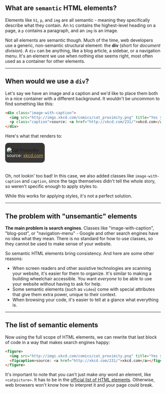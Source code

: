 ## What are `semantic` HTML elements?

Elements like `h1`, `p`, and `img` are all semantic - meaning they specifically describe what they contain. An `h1` contains the highest-level heading on a page, a `p` contains a paragraph, and an `img` is an image.

Not all elements are semantic though. Much of the time, web developers use a generic, non-semantic structural element: the __div__ (short for _document division_). A `div` can be anything, like a blog article, a sidebar, or a navigation menu. It's an element we use when nothing else seems right, most often used as a container for other elements.

---

## When would we use a `div`?

Let's say we have an image and a caption and we'd like to place them both in a nice container with a different background. It wouldn't be uncommon to find something like this:

``` html
<div class="image-with-caption">
  <img src="http://imgs.xkcd.com/comics/cat_proximity.png" title="Yes you are! And you're sitting there! Hi, kitty!" alt="Cat Proximity">
  <p class="caption">source: <a href="http://xkcd.com/231/">xkcd.com</a></p>
</div>
```

Here's what that renders to:

<div style="display: inline-block; margin: 0 auto 20px; background: #393735; border-radius: 10px; padding: 15px 5px; ">
  <img src="http://imgs.xkcd.com/comics/cat_proximity.png" title="Yes you are! And you're sitting there! Hi, kitty!" alt="Cat Proximity" style="margin: 0; border: none; border-radius: 10px;">
  <p style="color: white; text-align: center; margin: 0;">source: <a href="http://xkcd.com/231/" style="color: #D9B259;">xkcd.com</a></p>
</div>

Oh, not lookin' too bad! In this case, we also added classes like `image-with-caption` and `caption`, since the tags themselves didn't tell the whole story, so weren't specific enough to apply styles to.

While this works for applying styles, it's not a perfect solution.

---

## The problem with "unsemantic" elements

__The main problem is search engines__. Classes like "image-with-caption", "blog-post", or "navigation-menu" - Google and other search engines have no idea what they mean. There is no standard for how to use classes, so they cannot be used to make sense of your website.

So semantic HTML elements bring consistency. And here are some other reasons:

- When screen readers and other assistive technologies are scanning your website, it's easier for them to organize. It's similar to making a building wheelchair accessible. You want _everyone_ to be able to use your website without having to ask for help.
- Some semantic elements (such as `video`) come with special attributes that give them extra power, unique to their context.
- When browsing your code, it's easier to tell at a glance what everything is.

---

## The list of semantic elements

Now using the full scope of HTML elements, we can rewrite that last block of code in a way that makes search engines happy:

``` html
<figure>
  <img src="http://imgs.xkcd.com/comics/cat_proximity.png" title="Yes you are! And you're sitting there! Hi, kitty!" alt="Cat Proximity">
  <figcaption>source: <a href="http://xkcd.com/231/">xkcd.com</a></figcaption>
</figure>
```

It's important to note that you can't just make _any_ word an element, like `<catpicture>`. It has to be in the  [official list of HTML elements](https://developer.mozilla.org/en-US/docs/Web/HTML/Element). Otherwise, web browsers won't know how to interpret it and your page could break.
